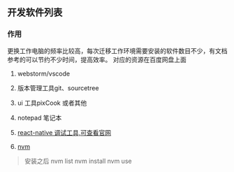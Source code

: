 ## 开发软件列表

### 作用

更换工作电脑的频率比较高，每次迁移工作环境需要安装的软件数目不少，有文档参考的可以节约不少时间，提高效率。
对应的资源在百度网盘上面

1. webstorm/vscode

2. 版本管理工具git、sourcetree

3. ui 工具pixCook 或者其他

4. notepad 笔记本

5. [react-native 调试工具,可查看官网](https://github.com/jhen0409/react-native-debugger/releases)

6. [nvm](https://github.com/coreybutler/nvm-windows/releases) 

> 安装之后 nvm list   nvm install  nvm use